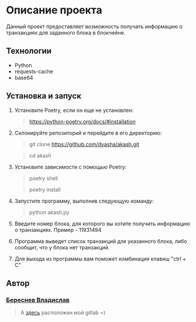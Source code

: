 # Описание проекта 
Данный проект предоставляет возможность получать информацию о транзакциях для заданного блока в блокчейне.

## Технологии
- Python 
- requests-cache
- base64

## Установка и запуск 
1. Установите Poetry, если он еще не установлен:

   >https://python-poetry.org/docs/#installation

2. Склонируйте репозиторий и перейдите в его директорию:
   >git clone https://github.com/dyasha/akash.git

   >cd akash
3. Установите зависимости с помощью Poetry:

    >poetry shell

    >poetry install

4. Запустите программу, выполнив следующую команду:
    >python akash.py
5. Введите номер блока, для которого вы хотите получить информацию о транзакциях. Пример - 11931494
6. Программа выведет список транзакций для указанного блока, либо сообщит, что у блока нет транзакций.
7. Для выхода из программы вам поможет комбинация клавиш "ctrl + C"
## __Автор__
###  [Береснев Владислав](https://github.com/dyasha)
>А [здесь](https://gitlab.com/dyasha) расположен мой gitlab =)